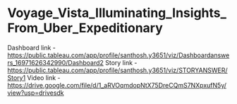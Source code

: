 # Voyage_Vista_Illuminating_Insights_From_Uber_Expeditionary
Dashboard link - https://public.tableau.com/app/profile/santhosh.y3651/viz/Dashboardanswers_16971626342990/Dashboard2
Story link - https://public.tableau.com/app/profile/santhosh.y3651/viz/STORYANSWER/Story1
Video link - https://drive.google.com/file/d/1_aRVOqmdopNtX75DreCQmS7NXpxufN5y/view?usp=drivesdk
